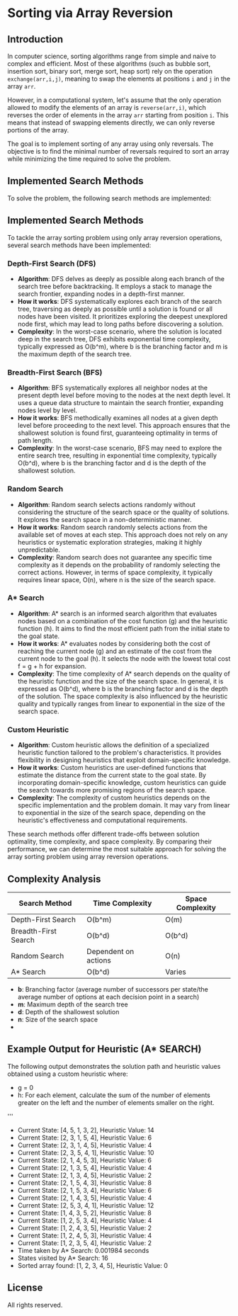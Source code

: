 # Sorting via Array Reversion

## Introduction

In computer science, sorting algorithms range from simple and naive to complex and efficient. Most of these algorithms (such as bubble sort, insertion sort, binary sort, merge sort, heap sort) rely on the operation `exchange(arr,i,j)`, meaning to swap the elements at positions `i` and `j` in the array `arr`.

However, in a computational system, let's assume that the only operation allowed to modify the elements of an array is `reverse(arr,i)`, which reverses the order of elements in the array `arr` starting from position `i`. This means that instead of swapping elements directly, we can only reverse portions of the array. 

The goal is to implement sorting of any array using only reversals. The objective is to find the minimal number of reversals required to sort an array while minimizing the time required to solve the problem.

## Implemented Search Methods

To solve the problem, the following search methods are implemented:

## Implemented Search Methods

To tackle the array sorting problem using only array reversion operations, several search methods have been implemented:

### Depth-First Search (DFS)
- **Algorithm**: DFS delves as deeply as possible along each branch of the search tree before backtracking. It employs a stack to manage the search frontier, expanding nodes in a depth-first manner.
- **How it works**: DFS systematically explores each branch of the search tree, traversing as deeply as possible until a solution is found or all nodes have been visited. It prioritizes exploring the deepest unexplored node first, which may lead to long paths before discovering a solution.
- **Complexity**: In the worst-case scenario, where the solution is located deep in the search tree, DFS exhibits exponential time complexity, typically expressed as O(b^m), where b is the branching factor and m is the maximum depth of the search tree.

### Breadth-First Search (BFS)
- **Algorithm**: BFS systematically explores all neighbor nodes at the present depth level before moving to the nodes at the next depth level. It uses a queue data structure to maintain the search frontier, expanding nodes level by level.
- **How it works**: BFS methodically examines all nodes at a given depth level before proceeding to the next level. This approach ensures that the shallowest solution is found first, guaranteeing optimality in terms of path length.
- **Complexity**: In the worst-case scenario, BFS may need to explore the entire search tree, resulting in exponential time complexity, typically O(b^d), where b is the branching factor and d is the depth of the shallowest solution.

### Random Search
- **Algorithm**: Random search selects actions randomly without considering the structure of the search space or the quality of solutions. It explores the search space in a non-deterministic manner.
- **How it works**: Random search randomly selects actions from the available set of moves at each step. This approach does not rely on any heuristics or systematic exploration strategies, making it highly unpredictable.
- **Complexity**: Random search does not guarantee any specific time complexity as it depends on the probability of randomly selecting the correct actions. However, in terms of space complexity, it typically requires linear space, O(n), where n is the size of the search space.

### A* Search
- **Algorithm**: A* search is an informed search algorithm that evaluates nodes based on a combination of the cost function (g) and the heuristic function (h). It aims to find the most efficient path from the initial state to the goal state.
- **How it works**: A* evaluates nodes by considering both the cost of reaching the current node (g) and an estimate of the cost from the current node to the goal (h). It selects the node with the lowest total cost f = g + h for expansion.
- **Complexity**: The time complexity of A* search depends on the quality of the heuristic function and the size of the search space. In general, it is expressed as O(b^d), where b is the branching factor and d is the depth of the solution. The space complexity is also influenced by the heuristic quality and typically ranges from linear to exponential in the size of the search space.

### Custom Heuristic
- **Algorithm**: Custom heuristic allows the definition of a specialized heuristic function tailored to the problem's characteristics. It provides flexibility in designing heuristics that exploit domain-specific knowledge.
- **How it works**: Custom heuristics are user-defined functions that estimate the distance from the current state to the goal state. By incorporating domain-specific knowledge, custom heuristics can guide the search towards more promising regions of the search space.
- **Complexity**: The complexity of custom heuristics depends on the specific implementation and the problem domain. It may vary from linear to exponential in the size of the search space, depending on the heuristic's effectiveness and computational requirements.

These search methods offer different trade-offs between solution optimality, time complexity, and space complexity. By comparing their performance, we can determine the most suitable approach for solving the array sorting problem using array reversion operations.

## Complexity Analysis

| Search Method       | Time Complexity      | Space Complexity  |
|---------------------|----------------------|-------------------|
| Depth-First Search  | O(b^m)               | O(m)              |
| Breadth-First Search| O(b^d)               | O(b^d)            |
| Random Search       | Dependent on actions | O(n)              |
| A* Search           | O(b^d)               | Varies            |

- **b**: Branching factor (average number of successors per state/the average number of options at each decision point in a search) 
- **m**: Maximum depth of the search tree
- **d**: Depth of the shallowest solution
- **n**: Size of the search space
- 
## Example Output for Heuristic (A* SEARCH)

The following output demonstrates the solution path and heuristic values obtained using a custom heuristic where:
- g = 0
- h: For each element, calculate the sum of the number of elements greater on the left and the number of elements smaller on the right.
  
'''
- Current State: [4, 5, 1, 3, 2], Heuristic Value: 14
- Current State: [2, 3, 1, 5, 4], Heuristic Value: 6
- Current State: [2, 3, 1, 4, 5], Heuristic Value: 4
- Current State: [2, 3, 5, 4, 1], Heuristic Value: 10
- Current State: [2, 1, 4, 5, 3], Heuristic Value: 6
- Current State: [2, 1, 3, 5, 4], Heuristic Value: 4
- Current State: [2, 1, 3, 4, 5], Heuristic Value: 2
- Current State: [2, 1, 5, 4, 3], Heuristic Value: 8
- Current State: [2, 1, 5, 3, 4], Heuristic Value: 6
- Current State: [2, 1, 4, 3, 5], Heuristic Value: 4
- Current State: [2, 5, 3, 4, 1], Heuristic Value: 12
- Current State: [1, 4, 3, 5, 2], Heuristic Value: 8
- Current State: [1, 2, 5, 3, 4], Heuristic Value: 4
- Current State: [1, 2, 4, 3, 5], Heuristic Value: 2
- Current State: [1, 2, 4, 5, 3], Heuristic Value: 4
- Current State: [1, 2, 3, 5, 4], Heuristic Value: 2
- Time taken by A* Search: 0.001984 seconds
- States visited by A* Search: 16
- Sorted array found: [1, 2, 3, 4, 5], Heuristic Value: 0


## License
All rights reserved.

